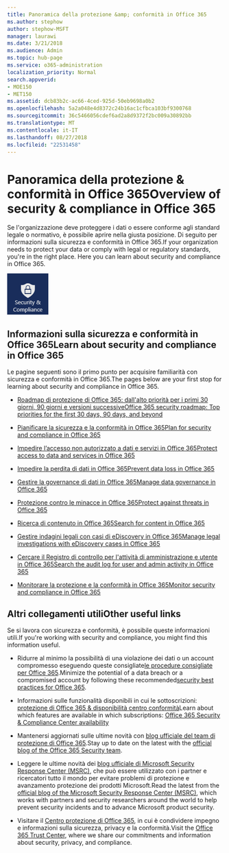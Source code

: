 ```yaml
---
title: Panoramica della protezione &amp; conformità in Office 365
ms.author: stephow
author: stephow-MSFT
manager: laurawi
ms.date: 3/21/2018
ms.audience: Admin
ms.topic: hub-page
ms.service: o365-administration
localization_priority: Normal
search.appverid:
- MOE150
- MET150
ms.assetid: dcb83b2c-ac66-4ced-925d-50eb9698a0b2
ms.openlocfilehash: 5a2a048e4d8372c24b16ac1cfbca103bf9300768
ms.sourcegitcommit: 36c5466056cdef6ad2a8d9372f2bc009a30892bb
ms.translationtype: MT
ms.contentlocale: it-IT
ms.lasthandoff: 08/27/2018
ms.locfileid: "22531458"
---
```

# <a name="overview-of-security-amp-compliance-in-office-365"></a><span data-ttu-id="6d5e0-102">Panoramica della protezione &amp; conformità in Office 365</span><span class="sxs-lookup"><span data-stu-id="6d5e0-102">Overview of security &amp; compliance in Office 365</span></span>

<span data-ttu-id="6d5e0-p101">Se l'organizzazione deve proteggere i dati o essere conforme agli standard legale o normativo, è possibile aprire nella giusta posizione. Di seguito per informazioni sulla sicurezza e conformità in Office 365.</span><span class="sxs-lookup"><span data-stu-id="6d5e0-p101">If your organization needs to protect your data or comply with legal or regulatory standards, you're in the right place. Here you can learn about security and compliance in Office 365.</span></span>
  
![Sicurezza e conformità app dal menu applicazioni di Office 365](media/d64f43a2-582b-4bfd-a148-ec641fade47a.png)
  
## <a name="learn-about-security-and-compliance-in-office-365"></a><span data-ttu-id="6d5e0-106">Informazioni sulla sicurezza e conformità in Office 365</span><span class="sxs-lookup"><span data-stu-id="6d5e0-106">Learn about security and compliance in Office 365</span></span>

<span data-ttu-id="6d5e0-107">Le pagine seguenti sono il primo punto per acquisire familiarità con sicurezza e conformità in Office 365.</span><span class="sxs-lookup"><span data-stu-id="6d5e0-107">The pages below are your first stop for learning about security and compliance in Office 365.</span></span> 
  
- [<span data-ttu-id="6d5e0-108">Roadmap di protezione di Office 365: dall'alto priorità per i primi 30 giorni, 90 giorni e versioni successive</span><span class="sxs-lookup"><span data-stu-id="6d5e0-108">Office 365 security roadmap: Top priorities for the first 30 days, 90 days, and beyond</span></span>](security-roadmap.md)
    
- [<span data-ttu-id="6d5e0-109">Pianificare la sicurezza e la conformità in Office 365</span><span class="sxs-lookup"><span data-stu-id="6d5e0-109">Plan for security and compliance in Office 365</span></span>](plan-for-security-and-compliance.md)
    
- [<span data-ttu-id="6d5e0-110">Impedire l’accesso non autorizzato a dati e servizi in Office 365</span><span class="sxs-lookup"><span data-stu-id="6d5e0-110">Protect access to data and services in Office 365</span></span>](protect-access-to-data-and-services.md)
    
- [<span data-ttu-id="6d5e0-111">Impedire la perdita di dati in Office 365</span><span class="sxs-lookup"><span data-stu-id="6d5e0-111">Prevent data loss in Office 365</span></span>](prevent-data-loss.md)
    
- [<span data-ttu-id="6d5e0-112">Gestire la governance di dati in Office 365</span><span class="sxs-lookup"><span data-stu-id="6d5e0-112">Manage data governance in Office 365</span></span>](manage-data-governance.md)
    
- [<span data-ttu-id="6d5e0-113">Protezione contro le minacce in Office 365</span><span class="sxs-lookup"><span data-stu-id="6d5e0-113">Protect against threats in Office 365</span></span>](protect-against-threats.md)
    
- [<span data-ttu-id="6d5e0-114">Ricerca di contenuto in Office 365</span><span class="sxs-lookup"><span data-stu-id="6d5e0-114">Search for content in Office 365</span></span>](search-for-content.md)
    
- [<span data-ttu-id="6d5e0-115">Gestire indagini legali con casi di eDiscovery in Office 365</span><span class="sxs-lookup"><span data-stu-id="6d5e0-115">Manage legal investigations with eDiscovery cases in Office 365</span></span>](manage-legal-investigations.md)
    
- [<span data-ttu-id="6d5e0-116">Cercare il Registro di controllo per l'attività di amministrazione e utente in Office 365</span><span class="sxs-lookup"><span data-stu-id="6d5e0-116">Search the audit log for user and admin activity in Office 365</span></span>](search-the-audit-log.md)
    
- [<span data-ttu-id="6d5e0-117">Monitorare la protezione e la conformità in Office 365</span><span class="sxs-lookup"><span data-stu-id="6d5e0-117">Monitor security and compliance in Office 365</span></span>](monitor-security-and-compliance.md)
    
## <a name="other-useful-links"></a><span data-ttu-id="6d5e0-118">Altri collegamenti utili</span><span class="sxs-lookup"><span data-stu-id="6d5e0-118">Other useful links</span></span>

<span data-ttu-id="6d5e0-119">Se si lavora con sicurezza e conformità, è possibile queste informazioni utili.</span><span class="sxs-lookup"><span data-stu-id="6d5e0-119">If you're working with security and compliance, you might find this information useful.</span></span>
  
- <span data-ttu-id="6d5e0-120">Ridurre al minimo la possibilità di una violazione dei dati o un account compromesso eseguendo queste consigliate[le procedure consigliate per Office 365](security-best-practices.md).</span><span class="sxs-lookup"><span data-stu-id="6d5e0-120">Minimize the potential of a data breach or a compromised account by following these recommended[security best practices for Office 365](security-best-practices.md).</span></span>
    
- <span data-ttu-id="6d5e0-121">Informazioni sulle funzionalità disponibili in cui le sottoscrizioni: [protezione di Office 365 &amp; disponibilità centro conformità](https://go.microsoft.com/fwlink/?linkid=852983)</span><span class="sxs-lookup"><span data-stu-id="6d5e0-121">Learn about which features are available in which subscriptions: [Office 365 Security &amp; Compliance Center availability](https://go.microsoft.com/fwlink/?linkid=852983)</span></span>
    
- <span data-ttu-id="6d5e0-122">Mantenersi aggiornati sulle ultime novità con [blog ufficiale del team di protezione di Office 365](https://go.microsoft.com/fwlink/?linkid=852984).</span><span class="sxs-lookup"><span data-stu-id="6d5e0-122">Stay up to date on the latest with the [official blog of the Office 365 Security team](https://go.microsoft.com/fwlink/?linkid=852984).</span></span>
    
- <span data-ttu-id="6d5e0-123">Leggere le ultime novità dei [blog ufficiale di Microsoft Security Response Center (MSRC)](https://go.microsoft.com/fwlink/?linkid=852985), che può essere utilizzato con i partner e ricercatori tutto il mondo per evitare problemi di protezione e avanzamento protezione dei prodotti Microsoft.</span><span class="sxs-lookup"><span data-stu-id="6d5e0-123">Read the latest from the [official blog of the Microsoft Security Response Center (MSRC)](https://go.microsoft.com/fwlink/?linkid=852985), which works with partners and security researchers around the world to help prevent security incidents and to advance Microsoft product security.</span></span>
    
- <span data-ttu-id="6d5e0-124">Visitare il [Centro protezione di Office 365](https://go.microsoft.com/fwlink/?linkid=845428), in cui è condividere impegno e informazioni sulla sicurezza, privacy e la conformità.</span><span class="sxs-lookup"><span data-stu-id="6d5e0-124">Visit the [Office 365 Trust Center](https://go.microsoft.com/fwlink/?linkid=845428), where we share our commitments and information about security, privacy, and compliance.</span></span>
    


